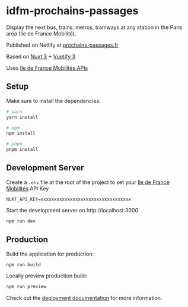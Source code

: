 # idfm-prochains-passages
Display the next bus, trains, metros, tramways at any station in the Paris area (Ile de France Mobilité).

Published on Netlify at [prochains-passages.fr](https://prochains-passages.fr)

Based on [Nuxt 3](https://nuxt.com/docs/getting-started/introduction) + [Vuetify 3](https://next.vuetifyjs.com)

Uses [Ile de France Mobilités APIs](https://prim.iledefrance-mobilites.fr)

## Setup

Make sure to install the dependencies:

```bash
# yarn
yarn install

# npm
npm install

# pnpm
pnpm install
```

## Development Server

Create a `.env` file at the root of the project to set your [Ile de France Mobilités](https://prim.iledefrance-mobilites.fr) API Key
```
NUXT_API_KEY=xxxxxxxxxxxxxxxxxxxxxxxxxxxxxxxxxx
```

Start the development server on http://localhost:3000

```bash
npm run dev
```

## Production

Build the application for production:

```bash
npm run build
```

Locally preview production build:

```bash
npm run preview
```

Check out the [deployment documentation](https://nuxt.com/docs/getting-started/deployment) for more information.
